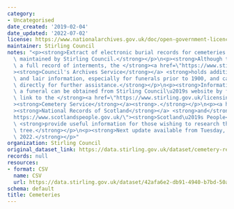```yaml
---
category:
- Uncategorised
date_created: '2019-02-04'
date_updated: '2022-07-02'
license: https://www.nationalarchives.gov.uk/doc/open-government-licence/version/3/
maintainer: Stirling Council
notes: "<p><strong>Extract of electronic burial records for cemeteries managed and\
  \ maintained by Stirling Council.</strong></p>\n<p><strong>Although this is not\
  \ a full record of interments, the </strong><a href=\"https://www.stirling.gov.uk/libraries-archives/archives/\"\
  ><strong>Council's Archives Service</strong></a> <strong>holds additional burial\
  \ and lair information, especially for funerals prior to 1900, and can be contacted\
  \ directly for further assistance.</strong></p>\n<p><strong>Information on arranging\
  \ a funeral can be obtained from Stirling Council\u2019s website by following this\
  \ link to the </strong><a href=\"https://www.stirling.gov.uk/licensing-legal/births-marriages-death/cemeteries/\"\
  ><strong>Cemetery Service</strong></a><strong>.</strong></p>\n<p><a href=\"https://www.nrscotland.gov.uk/\"\
  ><strong>National Records of Scotland</strong></a> <strong>and</strong> <a href=\"\
  https://www.scotlandspeople.gov.uk/\"><strong>Scotland\u2019s People</strong></a>\
  \ <strong>provide useful information for those wishing to research their family\
  \ tree.</strong></p>\n<p><strong>Next update available from Tuesday, 2nd August,\
  \ 2022.</strong></p>"
organization: Stirling Council
original_dataset_link: https://data.stirling.gov.uk/dataset/cemetery-records
records: null
resources:
- format: CSV
  name: CSV
  url: https://data.stirling.gov.uk/dataset/42afa6e2-db91-4940-b7bd-50ab8b4dd2c1/resource/e2c373ba-86b8-404c-8ff7-4d91cd9acb59/download/20220702-stirling-council-burial-records-as-at-01.07.2022.csv
schema: default
title: Cemeteries
---
```

